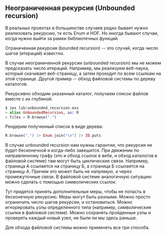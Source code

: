 ## Неограниченная рекурсия (Unbounded recursion)

В реальных проектах в большинстве случаев редко бывает нужно реализовать рекурсию, тк есть Enum и HOF. Но иногда бывают случаи, когда нужно выйти за рамки библиотечных функций.

Ограниченная рекурсия (bounded recursion) -- это случай, когда число шагов (итераций) известно.

В случае неограниченной рекурсии (unbounded recursion) мы не можем предсказать число итераций. Например, мы реализуем веб-паука, который скачивает веб-страницу, а затем проходит по всем ссылкам на этой странице. Другой пример -- обход файловой системы по дереву каталогов.

Рекурсивно обходим указанный каталог, получаем список файлов вместе с их глубиной:

```elixir
$ iex lib/unbounded_recursion.exs
> alias UnboundedRecursion, as: R
> files = R.browse(".")
```

Рендерим полученный список в виде дерева:

```elixir
R.browse(".") |> Enum.join("\n") |> IO.puts
```

В случае unbounded recursion нам нужны гарантии, что рекурсия не будет бесконечной и когда-либо завешится. При движении по направленному графу (это и обход ссылок в вебе, и обход каталогов в файловой системе) там могут быть циклические связи. Например, страница А ссылается на страницу Б, а страница Б ссылается на страницу А. Причем это может быть не напрямую, а через промежуточные связи. В файловой системе аналогичную ситуацию можно сделать с помощью символических ссылок.

Тут придется принять дополнительные меры, чтобы не попасть в бесконечную рекурсию. Меры могут быть разными. Можно просто ограничить число шагов рекурсии, и остановиться. Можно игнорировать узлы определенного типа (например, символические ссылки в файловой системе). Можно сохранять пройденные узлы и проверять каждый новый узел, не были ли мы здесь раньше.

Для обхода файловой системы можно применять все три способа.
